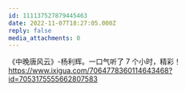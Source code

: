 ```yaml
---
id: 111137527879445463
date: 2022-11-07T18:27:05.000Z
reply: false
media_attachments: 0
---
```


《中晚唐风云》-杨利辉。一口气听了 7 个小时，精彩！ https://www.ixigua.com/7064778360114643468?id=7053175555662807583 

